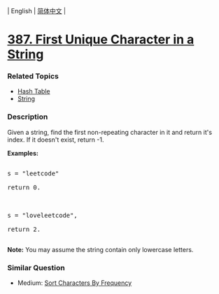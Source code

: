 | English | [简体中文](README.md) |

# [387. First Unique Character in a String](https://leetcode-cn.com/problems/first-unique-character-in-a-string)
 ### Related Topics
 - [Hash Table](https://leetcode-cn.com/tag/hash-table)
 - [String](https://leetcode-cn.com/tag/string)

 ### Description
<p>
Given a string, find the first non-repeating character in it and return it's index. If it doesn't exist, return -1.
</p>
<p><b>Examples:</b>
<pre>
s = "leetcode"
return 0.

s = "loveleetcode",
return 2.
</pre>
</p>

<p>
<b>Note:</b> You may assume the string contain only lowercase letters.
</p>

### Similar Question
 - Medium:	[Sort Characters By Frequency](https://leetcode-cn.com/problems/sort-characters-by-frequency) 
